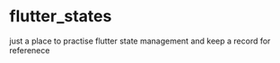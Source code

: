 # flutter_states
just a place to practise flutter state management and keep a record for referenece
